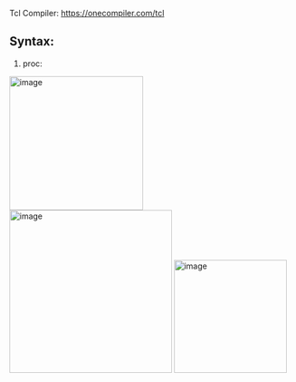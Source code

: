 Tcl Compiler: https://onecompiler.com/tcl

## Syntax:

1. proc:

<img width="236" alt="image" src="https://github.com/2107shantanu/Tcl-Scripts/assets/54627896/2c958c29-2705-4ae9-9e99-006415d5580e">
<img width="287" alt="image" src="https://github.com/2107shantanu/Tcl-Scripts/assets/54627896/8bd7d8ea-7abe-4299-bab0-ce5ca9c6b4fd">
<img width="199" alt="image" src="https://github.com/2107shantanu/Tcl-Scripts/assets/54627896/db40d3a1-f6af-4043-a423-f32be21fd484">


